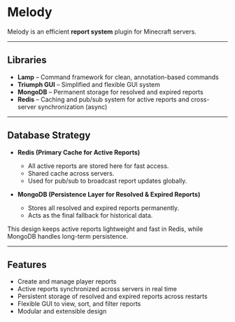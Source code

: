 # Melody

Melody is an efficient **report system** plugin for Minecraft servers.

---

## Libraries

- **Lamp** – Command framework for clean, annotation-based commands
- **Triumph GUI** – Simplified and flexible GUI system
- **MongoDB** – Permanent storage for resolved and expired reports
- **Redis** – Caching and pub/sub system for active reports and cross-server synchronization (async)

---

## Database Strategy

- **Redis (Primary Cache for Active Reports)**
    - All active reports are stored here for fast access.
    - Shared cache across servers.
    - Used for pub/sub to broadcast report updates globally.

- **MongoDB (Persistence Layer for Resolved & Expired Reports)**
    - Stores all resolved and expired reports permanently.
    - Acts as the final fallback for historical data.

This design keeps active reports lightweight and fast in Redis, while MongoDB handles long-term persistence.

---

## Features

- Create and manage player reports
- Active reports synchronized across servers in real time
- Persistent storage of resolved and expired reports across restarts
- Flexible GUI to view, sort, and filter reports
- Modular and extensible design  

